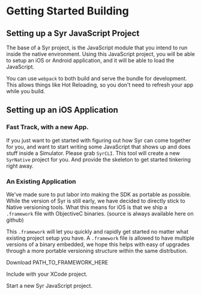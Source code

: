 # Getting Started Building

## Setting up a Syr JavaScript Project

The base of a Syr project, is the JavaScript module that you intend to run inside the native environment. Using this JavaScript project, you will be able to setup an iOS or Android application, and it will be able to load the JavaScript.

You can use `webpack` to both build and serve the bundle for development. This allows things like Hot Reloading, so you don't need to refresh your app while you build.



## Setting up an iOS Application

### Fast Track, with a new App.

If you just want to get started with figuring out how Syr can come together for you, and want to start writing some JavaScript that shows up and does stuff inside a Simulator. Please grab `SyrCLI`. This tool will create a new `SyrNative` project for you. And provide the skeleton to get started tinkering right away.

### An Existing Application

We've made sure to put labor into making the SDK as portable as possible. While the version of Syr is still early, we have decided to directly stick to Native versioning tools. What this means for iOS is that we ship a `.framework` file with ObjectiveC binaries. (source is always available here on github)

This `.framework` will let you quickly and rapidly get started no matter what existing project setup you have. A `.framework` file is allowed to have multiple versions of a binary embedded, we hope this helps with easy of upgrades through a more portable versioning structure within the same distrbution.

Download PATH_TO_FRAMEWORK_HERE

Include with your XCode project.

Start a new Syr JavaScript project.
